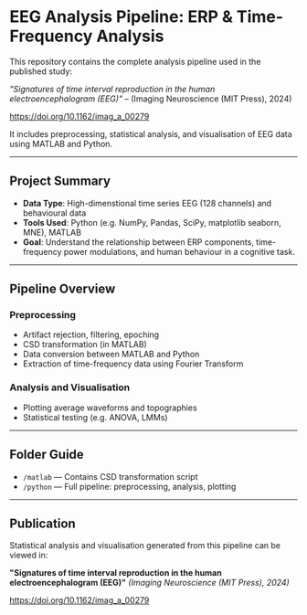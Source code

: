 # EEG Analysis Pipeline: ERP & Time-Frequency Analysis

This repository contains the complete analysis pipeline used in the published study:  

*"Signatures of time interval reproduction in the human electroencephalogram (EEG)"* – (Imaging Neuroscience (MIT Press), 2024) 

https://doi.org/10.1162/imag_a_00279

It includes preprocessing, statistical analysis, and visualisation of EEG data using MATLAB and Python. 

---

## Project Summary
- **Data Type**: High-dimenstional time series EEG (128 channels) and behavioural data
- **Tools Used**: Python (e.g. NumPy, Pandas, SciPy, matplotlib seaborn, MNE), MATLAB
- **Goal**: Understand the relationship between ERP components, time-frequency power modulations, and human behaviour in a cognitive task.

---

## Pipeline Overview

### Preprocessing
- Artifact rejection, filtering, epoching
- CSD transformation (in MATLAB)
- Data conversion between MATLAB and Python
- Extraction of time-frequency data using Fourier Transform

### Analysis and Visualisation 
- Plotting average waveforms and topographies
- Statistical testing (e.g. ANOVA, LMMs)
  
---

## Folder Guide
- `/matlab` — Contains CSD transformation script
- `/python` — Full pipeline: preprocessing, analysis, plotting

---

## Publication
Statistical analysis and visualisation generated from this pipeline can be viewed in:  

**"Signatures of time interval reproduction in the human electroencephalogram (EEG)"**  *(Imaging Neuroscience (MIT Press), 2024)*  

https://doi.org/10.1162/imag_a_00279
